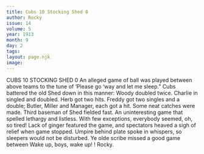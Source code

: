 ```yaml
---
title: Cubs 10 Stocking Shed 0
author: Rocky
issue: 14
volume: 5
year: 1913
month: 9
day: 2
tags:
layout: page.njk
image:
---
```

CUBS 10 STOCKING SHED 0    An alleged game of ball was played between above teams to the tune of ‘Please go ‘way and let me sleep.” Cubs battered the old Shed down in this manner: Woody doubled twice. Charlie in singled and doubled. Herb got two hits. Freddy got two singles and a double; Butler, Miller and Manager, each got a hit. Some neat catches were made. Third baseman of Shed fielded fast. An uninteresting game that spelled lethargy and listless. With few exceptions, everybody seemed, oh, so tired! Lack of ginger featured the game, and spectators heaved a sigh of relief when game stopped. Umpire behind plate spoke in whispers, so sleepers would not be disturbed. Ye olde scribe missed a good game between Wake up, boys, wake up! ! Rocky. 




